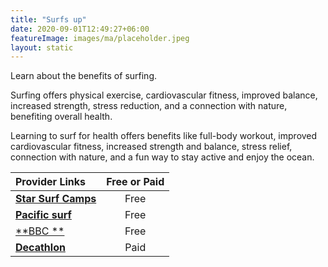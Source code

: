 ```yaml
---
title: "Surfs up"
date: 2020-09-01T12:49:27+06:00
featureImage: images/ma/placeholder.jpeg
layout: static
---
```


Learn about the benefits of surfing.

Surfing offers physical exercise, cardiovascular fitness, improved balance, increased strength, stress reduction, and a connection with nature, benefiting overall health.

Learning to surf for health offers benefits like full-body workout, improved cardiovascular fitness, increased strength and balance, stress relief, connection with nature, and a fun way to stay active and enjoy the ocean.

| Provider Links      | Free or Paid  |  
| :-----------          | :--------------:      |  
| [**Star Surf Camps**](https://www.starsurfcamps.com/news/should-i-learn-to-surf-6-health-benefits-of-surfing/) | Free  | 
| [**Pacific surf**](https://www.pacificsurf.com/7-amazing-benefits-of-learning-to-surf/) | Free  | 
| [**BBC **](https://www.bbc.com/future/article/20210218-the-environmental-benefits-of-surfing) | Free  | 
| [**Decathlon**](https://www.decathlon.co.uk/browse/c0-sports/c1-surf/_/N-13xg3st) | Paid | 
  

<br/><br/>






